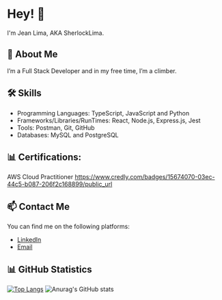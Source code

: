 # Hey! 👋

I'm Jean Lima, AKA SherlockLima.

## 🚀 About Me
I’m a Full Stack Developer and in my free time, I’m a climber.

## 🛠️ Skills
- Programming Languages: TypeScript, JavaScript and Python
- Frameworks/Libraries/RunTimes: React, Node.js, Express.js, Jest
- Tools: Postman, Git, GitHub
- Databases: MySQL and PostgreSQL

## 📊 Certifications:
 AWS Cloud Practitioner
https://www.credly.com/badges/15674070-03ec-44c5-b087-206f2c168899/public_url

## 📫 Contact Me
You can find me on the following platforms:

- [LinkedIn](https://www.linkedin.com/in/cb-jean-lima/)
- [Email](contato@jeanlima.tech)

## 📊 GitHub Statistics
[![Top Langs](https://github-readme-stats.vercel.app/api/top-langs/?username=SherlockLima)](https://github.com/anuraghazra/github-readme-stats&theme=tokyonight)
![Anurag's GitHub stats](https://github-readme-stats.vercel.app/api?username=SherlockLima&show_icons=true&theme=tokyonight)




<div data-iframe-width="150" data-iframe-height="270" data-share-badge-id="15674070-03ec-44c5-b087-206f2c168899" data-share-badge-host="https://www.credly.com"></div><script type="text/javascript" async src="//cdn.credly.com/assets/utilities/embed.js"></script>
